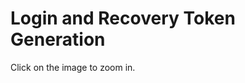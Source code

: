 # Login and Recovery Token Generation

Click on the image to zoom in.

<img :src="$withBase('/login-and-recovery-token-generation.svg')" >
